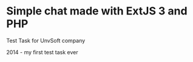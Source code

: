 # Simple chat made with ExtJS 3 and PHP

Test Task for UnvSoft company

2014 - my first test task ever
